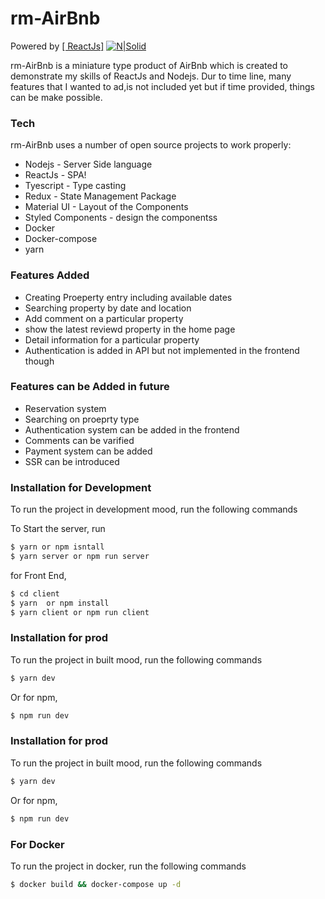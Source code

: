 # rm-AirBnb

Powered by
[[ ReactJs]](https://reactjs.org/) [![N|Solid](https://cldup.com/dTxpPi9lDf.thumb.png)](https://nodesource.com/products/nsolid)

rm-AirBnb is a miniature type product of AirBnb which is created to demonstrate my skills of ReactJs and Nodejs. Dur to time line, many features that I wanted to ad,is not included yet but if time provided, things can be make possible.

### Tech

rm-AirBnb uses a number of open source projects to work properly:

-   Nodejs - Server Side language
-   ReactJs - SPA!
-   Tyescript - Type casting
-   Redux - State Management Package
-   Material UI - Layout of the Components
-   Styled Components - design the componentss
-   Docker
-   Docker-compose
-   yarn

### Features Added

-   Creating Proeperty entry including available dates
-   Searching property by date and location
-   Add comment on a particular property
-   show the latest reviewd property in the home page
-   Detail information for a particular property
-   Authentication is added in API but not implemented in the frontend though

### Features can be Added in future

-   Reservation system
-   Searching on proeprty type
-   Authentication system can be added in the frontend
-   Comments can be varified
-   Payment system can be added
-   SSR can be introduced

### Installation for Development

To run the project in development mood, run the following commands

To Start the server, run

```sh
$ yarn or npm isntall
$ yarn server or npm run server
```

for Front End,

```sh
$ cd client
$ yarn  or npm install
$ yarn client or npm run client
```

### Installation for prod

To run the project in built mood, run the following commands

```sh
$ yarn dev
```

Or for npm,

```sh
$ npm run dev
```

### Installation for prod

To run the project in built mood, run the following commands

```sh
$ yarn dev
```

Or for npm,

```sh
$ npm run dev
```

### For Docker

To run the project in docker, run the following commands

```sh
$ docker build && docker-compose up -d
```
